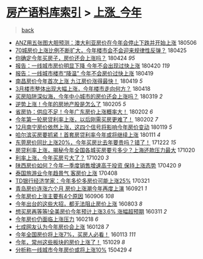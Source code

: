 [房产语料库索引](../../README.md)  > [上涨_今年](上涨_今年.md)
====
> [back](../README.md)

- [ANZ用五张图大胆预测：澳大利亚房价在今年会停止下跌并开始上涨](http://jkwz.applinzi.com/ittc/7100026040414110736.html#ANZ%E7%94%A8%E4%BA%94%E5%BC%A0%E5%9B%BE%E5%A4%A7%E8%83%86%E9%A2%84%E6%B5%8B%EF%BC%9A%E6%BE%B3%E5%A4%A7%E5%88%A9%E4%BA%9A%E6%88%BF%E4%BB%B7%E5%9C%A8%E4%BB%8A%E5%B9%B4%E4%BC%9A%E5%81%9C%E6%AD%A2%E4%B8%8B%E8%B7%8C%E5%B9%B6%E5%BC%80%E5%A7%8B%E4%B8%8A%E6%B6%A8) 180506  
- [70城房价上涨比例不断扩大，今年楼市会不会迎来规律性反弹？](http://jkwz.applinzi.com/ittc/7095831070966809611.html#70%E5%9F%8E%E6%88%BF%E4%BB%B7%E4%B8%8A%E6%B6%A8%E6%AF%94%E4%BE%8B%E4%B8%8D%E6%96%AD%E6%89%A9%E5%A4%A7%EF%BC%8C%E4%BB%8A%E5%B9%B4%E6%A5%BC%E5%B8%82%E4%BC%9A%E4%B8%8D%E4%BC%9A%E8%BF%8E%E6%9D%A5%E8%A7%84%E5%BE%8B%E6%80%A7%E5%8F%8D%E5%BC%B9%EF%BC%9F) 180425  
- [你确定今年买房子，房价还会上涨吗？](http://jkwz.applinzi.com/ittc/7095491795645629450.html#%E4%BD%A0%E7%A1%AE%E5%AE%9A%E4%BB%8A%E5%B9%B4%E4%B9%B0%E6%88%BF%E5%AD%90%EF%BC%8C%E6%88%BF%E4%BB%B7%E8%BF%98%E4%BC%9A%E4%B8%8A%E6%B6%A8%E5%90%97%EF%BC%9F) 180424 *95* 
- [报告：一线城市房价明显下降 今年不会出现过快上涨](http://jkwz.applinzi.com/ittc/7093960019706119178.html#%E6%8A%A5%E5%91%8A%EF%BC%9A%E4%B8%80%E7%BA%BF%E5%9F%8E%E5%B8%82%E6%88%BF%E4%BB%B7%E6%98%8E%E6%98%BE%E4%B8%8B%E9%99%8D+%E4%BB%8A%E5%B9%B4%E4%B8%8D%E4%BC%9A%E5%87%BA%E7%8E%B0%E8%BF%87%E5%BF%AB%E4%B8%8A%E6%B6%A8) 180420 *119* 
- [报告：一线城市楼市“降温” 今年不会房价过快上涨](http://jkwz.applinzi.com/ittc/7093717416175731728.html#%E6%8A%A5%E5%91%8A%EF%BC%9A%E4%B8%80%E7%BA%BF%E5%9F%8E%E5%B8%82%E6%A5%BC%E5%B8%82%E2%80%9C%E9%99%8D%E6%B8%A9%E2%80%9D+%E4%BB%8A%E5%B9%B4%E4%B8%8D%E4%BC%9A%E6%88%BF%E4%BB%B7%E8%BF%87%E5%BF%AB%E4%B8%8A%E6%B6%A8) 180419  
- [南昌房价今年首次上涨 九江房价涨得最快！](http://jkwz.applinzi.com/ittc/7093647889228366864.html#%E5%8D%97%E6%98%8C%E6%88%BF%E4%BB%B7%E4%BB%8A%E5%B9%B4%E9%A6%96%E6%AC%A1%E4%B8%8A%E6%B6%A8+%E4%B9%9D%E6%B1%9F%E6%88%BF%E4%BB%B7%E6%B6%A8%E5%BE%97%E6%9C%80%E5%BF%AB%EF%BC%81) 180419 *5* 
- [3月楼市整体出现大幅上涨，今年楼市走向何方？](http://jkwz.applinzi.com/ittc/7093354579901285392.html#3%E6%9C%88%E6%A5%BC%E5%B8%82%E6%95%B4%E4%BD%93%E5%87%BA%E7%8E%B0%E5%A4%A7%E5%B9%85%E4%B8%8A%E6%B6%A8%EF%BC%8C%E4%BB%8A%E5%B9%B4%E6%A5%BC%E5%B8%82%E8%B5%B0%E5%90%91%E4%BD%95%E6%96%B9%EF%BC%9F) 180418  
- [买房陷阱深似海，今年中小城市的房价还会上涨吗？](http://jkwz.applinzi.com/ittc/7082114496560890896.html#%E4%B9%B0%E6%88%BF%E9%99%B7%E9%98%B1%E6%B7%B1%E4%BC%BC%E6%B5%B7%EF%BC%8C%E4%BB%8A%E5%B9%B4%E4%B8%AD%E5%B0%8F%E5%9F%8E%E5%B8%82%E7%9A%84%E6%88%BF%E4%BB%B7%E8%BF%98%E4%BC%9A%E4%B8%8A%E6%B6%A8%E5%90%97%EF%BC%9F) 180319 *2* 
- [逆势上涨！今年的房地产股是怎么了](http://jkwz.applinzi.com/ittc/7066688798950163463.html#%E9%80%86%E5%8A%BF%E4%B8%8A%E6%B6%A8%EF%BC%81%E4%BB%8A%E5%B9%B4%E7%9A%84%E6%88%BF%E5%9C%B0%E4%BA%A7%E8%82%A1%E6%98%AF%E6%80%8E%E4%B9%88%E4%BA%86) 180205 *5* 
- [省房协：供应不足！今年广东房价上涨概率大！](http://jkwz.applinzi.com/ittc/7065483533030523921.html#%E7%9C%81%E6%88%BF%E5%8D%8F%EF%BC%9A%E4%BE%9B%E5%BA%94%E4%B8%8D%E8%B6%B3%EF%BC%81%E4%BB%8A%E5%B9%B4%E5%B9%BF%E4%B8%9C%E6%88%BF%E4%BB%B7%E4%B8%8A%E6%B6%A8%E6%A6%82%E7%8E%87%E5%A4%A7%EF%BC%81) 180202 *6* 
- [今年第一轮房贷利率上涨，以后刚需买房更难了！](http://jkwz.applinzi.com/ittc/7065396061269410827.html#%E4%BB%8A%E5%B9%B4%E7%AC%AC%E4%B8%80%E8%BD%AE%E6%88%BF%E8%B4%B7%E5%88%A9%E7%8E%87%E4%B8%8A%E6%B6%A8%EF%BC%8C%E4%BB%A5%E5%90%8E%E5%88%9A%E9%9C%80%E4%B9%B0%E6%88%BF%E6%9B%B4%E9%9A%BE%E4%BA%86%EF%BC%81) 180202 *7* 
- [12月南宁房价依然上涨，这四个信号将影响今年房价变动](http://jkwz.applinzi.com/ittc/7060217999288435718.html#12%E6%9C%88%E5%8D%97%E5%AE%81%E6%88%BF%E4%BB%B7%E4%BE%9D%E7%84%B6%E4%B8%8A%E6%B6%A8%EF%BC%8C%E8%BF%99%E5%9B%9B%E4%B8%AA%E4%BF%A1%E5%8F%B7%E5%B0%86%E5%BD%B1%E5%93%8D%E4%BB%8A%E5%B9%B4%E6%88%BF%E4%BB%B7%E5%8F%98%E5%8A%A8) 180119 *5* 
- [哈尔滨买房要抓紧！首套房贷利率今年或将继续上涨](http://jkwz.applinzi.com/ittc/7057278057147008016.html#%E5%93%88%E5%B0%94%E6%BB%A8%E4%B9%B0%E6%88%BF%E8%A6%81%E6%8A%93%E7%B4%A7%EF%BC%81%E9%A6%96%E5%A5%97%E6%88%BF%E8%B4%B7%E5%88%A9%E7%8E%87%E4%BB%8A%E5%B9%B4%E6%88%96%E5%B0%86%E7%BB%A7%E7%BB%AD%E4%B8%8A%E6%B6%A8) 180111 *4* 
- [东莞房价同比上涨20%，今年买房比去年要贵吗？错了！](http://jkwz.applinzi.com/ittc/7049821607327974417.html#%E4%B8%9C%E8%8E%9E%E6%88%BF%E4%BB%B7%E5%90%8C%E6%AF%94%E4%B8%8A%E6%B6%A820%25%EF%BC%8C%E4%BB%8A%E5%B9%B4%E4%B9%B0%E6%88%BF%E6%AF%94%E5%8E%BB%E5%B9%B4%E8%A6%81%E8%B4%B5%E5%90%97%EF%BC%9F%E9%94%99%E4%BA%86%EF%BC%81) 171222 *15* 
- [房贷利率上涨，揭秘今年全国各城买房要亏多少？上海还款压力最大](http://jkwz.applinzi.com/ittc/7026486465058571280.html#%E6%88%BF%E8%B4%B7%E5%88%A9%E7%8E%87%E4%B8%8A%E6%B6%A8%EF%BC%8C%E6%8F%AD%E7%A7%98%E4%BB%8A%E5%B9%B4%E5%85%A8%E5%9B%BD%E5%90%84%E5%9F%8E%E4%B9%B0%E6%88%BF%E8%A6%81%E4%BA%8F%E5%A4%9A%E5%B0%91%EF%BC%9F%E4%B8%8A%E6%B5%B7%E8%BF%98%E6%AC%BE%E5%8E%8B%E5%8A%9B%E6%9C%80%E5%A4%A7) 171020  
- [利率上涨，今年买房亏大了？](http://jkwz.applinzi.com/ittc/7026486465041794065.html#%E5%88%A9%E7%8E%87%E4%B8%8A%E6%B6%A8%EF%BC%8C%E4%BB%8A%E5%B9%B4%E4%B9%B0%E6%88%BF%E4%BA%8F%E5%A4%A7%E4%BA%86%EF%BC%9F) 171020 *3* 
- [陕西房价如何？今年一季度销售增速高于投资 保持上涨态势](http://jkwz.applinzi.com/ittc/6958620629816312837.html#%E9%99%95%E8%A5%BF%E6%88%BF%E4%BB%B7%E5%A6%82%E4%BD%95%EF%BC%9F%E4%BB%8A%E5%B9%B4%E4%B8%80%E5%AD%A3%E5%BA%A6%E9%94%80%E5%94%AE%E5%A2%9E%E9%80%9F%E9%AB%98%E4%BA%8E%E6%8A%95%E8%B5%84+%E4%BF%9D%E6%8C%81%E4%B8%8A%E6%B6%A8%E6%80%81%E5%8A%BF) 170420 *9* 
- [泰国旅游业今年趋景气 客房价上涨](http://jkwz.applinzi.com/ittc/6954305890898412548.html#%E6%B3%B0%E5%9B%BD%E6%97%85%E6%B8%B8%E4%B8%9A%E4%BB%8A%E5%B9%B4%E8%B6%8B%E6%99%AF%E6%B0%94+%E5%AE%A2%E6%88%BF%E4%BB%B7%E4%B8%8A%E6%B6%A8) 170408  
- [TD银行经济学家：今年多伦多房价可能上涨25%](http://jkwz.applinzi.com/ittc/6947397737258681348.html#TD%E9%93%B6%E8%A1%8C%E7%BB%8F%E6%B5%8E%E5%AD%A6%E5%AE%B6%EF%BC%9A%E4%BB%8A%E5%B9%B4%E5%A4%9A%E4%BC%A6%E5%A4%9A%E6%88%BF%E4%BB%B7%E5%8F%AF%E8%83%BD%E4%B8%8A%E6%B6%A825%25) 170321  
- [青岛房价连涨六个月 房价上涨潮今年再度上演](http://jkwz.applinzi.com/ittc/6880361175346316292.html#%E9%9D%92%E5%B2%9B%E6%88%BF%E4%BB%B7%E8%BF%9E%E6%B6%A8%E5%85%AD%E4%B8%AA%E6%9C%88+%E6%88%BF%E4%BB%B7%E4%B8%8A%E6%B6%A8%E6%BD%AE%E4%BB%8A%E5%B9%B4%E5%86%8D%E5%BA%A6%E4%B8%8A%E6%BC%94) 160921 *1* 
- [今年房价上涨主要有4个原因](http://jkwz.applinzi.com/ittc/6874799252328416261.html#%E4%BB%8A%E5%B9%B4%E6%88%BF%E4%BB%B7%E4%B8%8A%E6%B6%A8%E4%B8%BB%E8%A6%81%E6%9C%894%E4%B8%AA%E5%8E%9F%E5%9B%A0) 160906 *108* 
- [今年出台的这些大招，都无法阻止房价上涨](http://jkwz.applinzi.com/ittc/6862096226543207429.html#%E4%BB%8A%E5%B9%B4%E5%87%BA%E5%8F%B0%E7%9A%84%E8%BF%99%E4%BA%9B%E5%A4%A7%E6%8B%9B%EF%BC%8C%E9%83%BD%E6%97%A0%E6%B3%95%E9%98%BB%E6%AD%A2%E6%88%BF%E4%BB%B7%E4%B8%8A%E6%B6%A8) 160803 *8* 
- [想买房再等等!全美房价今年预计上涨3.6% 涨幅超预期](http://jkwz.applinzi.com/ittc/6808266988891669509.html#%E6%83%B3%E4%B9%B0%E6%88%BF%E5%86%8D%E7%AD%89%E7%AD%89%21%E5%85%A8%E7%BE%8E%E6%88%BF%E4%BB%B7%E4%BB%8A%E5%B9%B4%E9%A2%84%E8%AE%A1%E4%B8%8A%E6%B6%A83.6%25+%E6%B6%A8%E5%B9%85%E8%B6%85%E9%A2%84%E6%9C%9F) 160311 *2* 
- [今年房价仍面临上涨压力](http://jkwz.applinzi.com/ittc/6800263382275982340.html#%E4%BB%8A%E5%B9%B4%E6%88%BF%E4%BB%B7%E4%BB%8D%E9%9D%A2%E4%B8%B4%E4%B8%8A%E6%B6%A8%E5%8E%8B%E5%8A%9B) 160218 *6* 
- [七成网友认为今年房价会上涨](http://jkwz.applinzi.com/ittc/6792198154875307013.html#%E4%B8%83%E6%88%90%E7%BD%91%E5%8F%8B%E8%AE%A4%E4%B8%BA%E4%BB%8A%E5%B9%B4%E6%88%BF%E4%BB%B7%E4%BC%9A%E4%B8%8A%E6%B6%A8) 160128 *7* 
- [今年全国房价将上涨7%，买房人必看！](http://jkwz.applinzi.com/ittc/6786730360935285765.html#%E4%BB%8A%E5%B9%B4%E5%85%A8%E5%9B%BD%E6%88%BF%E4%BB%B7%E5%B0%86%E4%B8%8A%E6%B6%A87%25%EF%BC%8C%E4%B9%B0%E6%88%BF%E4%BA%BA%E5%BF%85%E7%9C%8B%EF%BC%81) 160113 *111* 
- [今年，常州这些板块的房价上涨了！](http://jkwz.applinzi.com/ittc/6758554442880828421.html#%E4%BB%8A%E5%B9%B4%EF%BC%8C%E5%B8%B8%E5%B7%9E%E8%BF%99%E4%BA%9B%E6%9D%BF%E5%9D%97%E7%9A%84%E6%88%BF%E4%BB%B7%E4%B8%8A%E6%B6%A8%E4%BA%86%EF%BC%81) 151029 *8* 
- [分析称一线城市今年房价或将上涨10%](http://jkwz.applinzi.com/ittc/547650611405899659.html#%E5%88%86%E6%9E%90%E7%A7%B0%E4%B8%80%E7%BA%BF%E5%9F%8E%E5%B8%82%E4%BB%8A%E5%B9%B4%E6%88%BF%E4%BB%B7%E6%88%96%E5%B0%86%E4%B8%8A%E6%B6%A810%25) 150429 *4* 
